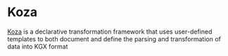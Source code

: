 # Koza

[Koza](https://github.com/monarch-initiative/koza) is a declarative transformation framework that uses user-defined templates to both document and define the parsing and transformation of data into KGX format